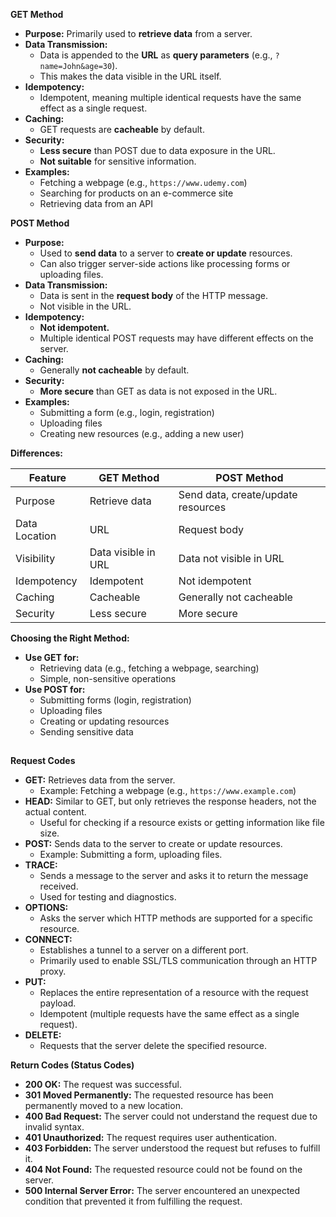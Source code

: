 **GET Method**

* **Purpose:** Primarily used to **retrieve data** from a server. 
* **Data Transmission:** 
    * Data is appended to the **URL** as **query parameters** (e.g., `?name=John&age=30`).
    * This makes the data visible in the URL itself.
* **Idempotency:** 
    * Idempotent, meaning multiple identical requests have the same effect as a single request. 
* **Caching:** 
    * GET requests are **cacheable** by default. 
* **Security:** 
    * **Less secure** than POST due to data exposure in the URL.
    * **Not suitable** for sensitive information.
* **Examples:**
    * Fetching a webpage (e.g., `https://www.udemy.com`)
    * Searching for products on an e-commerce site
    * Retrieving data from an API

**POST Method**

* **Purpose:** 
    * Used to **send data** to a server to **create or update** resources.
    * Can also trigger server-side actions like processing forms or uploading files.
* **Data Transmission:** 
    * Data is sent in the **request body** of the HTTP message.
    * Not visible in the URL.
* **Idempotency:** 
    * **Not idempotent.** 
    * Multiple identical POST requests may have different effects on the server.
* **Caching:** 
    * Generally **not cacheable** by default.
* **Security:** 
    * **More secure** than GET as data is not exposed in the URL.
* **Examples:**
    * Submitting a form (e.g., login, registration)
    * Uploading files
    * Creating new resources (e.g., adding a new user)

**Differences:**

| Feature | GET Method | POST Method |
|---|---|---|
| Purpose | Retrieve data | Send data, create/update resources |
| Data Location | URL | Request body |
| Visibility | Data visible in URL | Data not visible in URL |
| Idempotency | Idempotent | Not idempotent |
| Caching | Cacheable | Generally not cacheable |
| Security | Less secure | More secure |

**Choosing the Right Method:**

* **Use GET for:**
    * Retrieving data (e.g., fetching a webpage, searching)
    * Simple, non-sensitive operations
* **Use POST for:**
    * Submitting forms (login, registration)
    * Uploading files
    * Creating or updating resources
    * Sending sensitive data

 ##
 **Request Codes**

* **GET:** Retrieves data from the server. 
    * Example: Fetching a webpage (e.g., `https://www.example.com`)
* **HEAD:** Similar to GET, but only retrieves the response headers, not the actual content. 
    * Useful for checking if a resource exists or getting information like file size.
* **POST:** Sends data to the server to create or update resources. 
    * Example: Submitting a form, uploading files.
* **TRACE:** 
    * Sends a message to the server and asks it to return the message received. 
    * Used for testing and diagnostics.
* **OPTIONS:** 
    * Asks the server which HTTP methods are supported for a specific resource.
* **CONNECT:** 
    * Establishes a tunnel to a server on a different port. 
    * Primarily used to enable SSL/TLS communication through an HTTP proxy.
* **PUT:** 
    * Replaces the entire representation of a resource with the request payload.
    * Idempotent (multiple requests have the same effect as a single request).
* **DELETE:** 
    * Requests that the server delete the specified resource.

**Return Codes (Status Codes)**

* **200 OK:** The request was successful.
* **301 Moved Permanently:** The requested resource has been permanently moved to a new location.
* **400 Bad Request:** The server could not understand the request due to invalid syntax.
* **401 Unauthorized:** The request requires user authentication.
* **403 Forbidden:** The server understood the request but refuses to fulfill it.
* **404 Not Found:** The requested resource could not be found on the server.
* **500 Internal Server Error:** The server encountered an unexpected condition that prevented it from fulfilling the request.



